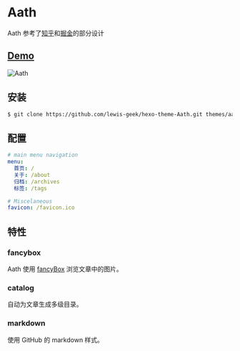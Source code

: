 # Aath

Aath 参考了[知乎](https://www.zhihu.com/)和[掘金](https://juejin.im/timeline)的部分设计

## [Demo](http://lewis.suclub.cn/)

![Aath](http://olnzpdi2u.bkt.clouddn.com/flat-devices.png)

## 安装

```bash
$ git clone https://github.com/lewis-geek/hexo-theme-Aath.git themes/aath
```

## 配置

```yaml
# main menu navigation
menu:
  首页: /
  关于: /about
  归档: /archives
  标签: /tags

# Miscelaneous
favicon: /favicon.ico
```

## 特性

### fancybox

Aath 使用 [fancyBox](http://fancyapps.com/fancybox/) 浏览文章中的图片。

### catalog

自动为文章生成多级目录。

### markdown

使用 GitHub 的 markdown 样式。
